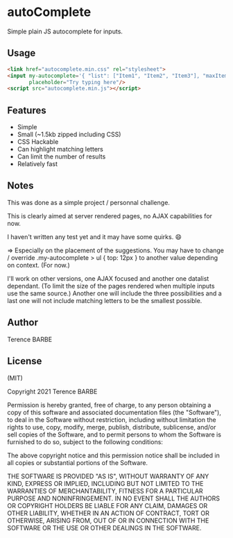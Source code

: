 # autoComplete

 Simple plain JS autocomplete for inputs.

## Usage

```html
<link href="autocomplete.min.css" rel="stylesheet">
<input my-autocomplete='{ "list": ["Item1", "Item2", "Item3"], "maxItems": 20, "markItems": true }' 
       placeholder="Try typing here"/>
<script src="autocomplete.min.js"></script>
```

## Features

  - Simple
  - Small (~1.5kb zipped including CSS)
  - CSS Hackable
  - Can highlight matching letters
  - Can limit the number of results
  - Relatively fast

## Notes

This was done as a simple project / personnal challenge.

This is clearly aimed at server rendered pages, no AJAX capabilities for now.

I haven't written any test yet and it may have some quirks. :smile:

=> Especially on the placement of the suggestions. You may have to change / override .my-autocomplete > ul { top: 12px  } to another value depending on context. (For now.)

I'll work on other versions, one AJAX focused and another one datalist dependant. (To limit the size of the pages rendered when multiple inputs use the same source.) Another one will include the three possibilities and a last one will not include matching letters to be the smallest possible.

## Author

Terence BARBE

## License 

(MIT)

Copyright 2021 Terence BARBE

Permission is hereby granted, free of charge, to any person obtaining a copy of this software and associated documentation files (the "Software"), to deal in the Software without restriction, including without limitation the rights to use, copy, modify, merge, publish, distribute, sublicense, and/or sell copies of the Software, and to permit persons to whom the Software is furnished to do so, subject to the following conditions:

The above copyright notice and this permission notice shall be included in all copies or substantial portions of the Software.

THE SOFTWARE IS PROVIDED "AS IS", WITHOUT WARRANTY OF ANY KIND, EXPRESS OR IMPLIED, INCLUDING BUT NOT LIMITED TO THE WARRANTIES OF MERCHANTABILITY, FITNESS FOR A PARTICULAR PURPOSE AND NONINFRINGEMENT. IN NO EVENT SHALL THE AUTHORS OR COPYRIGHT HOLDERS BE LIABLE FOR ANY CLAIM, DAMAGES OR OTHER LIABILITY, WHETHER IN AN ACTION OF CONTRACT, TORT OR OTHERWISE, ARISING FROM, OUT OF OR IN CONNECTION WITH THE SOFTWARE OR THE USE OR OTHER DEALINGS IN THE SOFTWARE.

